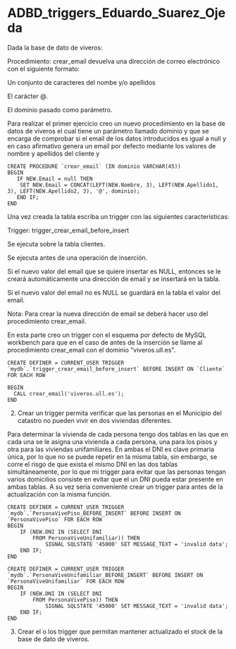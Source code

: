 # ADBD_triggers_Eduardo_Suarez_Ojeda

Dada la base de dato de viveros:

Procedimiento: crear_email devuelva una dirección de correo electrónico con el siguiente formato:

Un conjunto de caracteres del nombe y/o apellidos

El carácter @.

El dominio pasado como parámetro.

Para realizar el primer ejercicio creo un nuevo procedimiento en la base de datos de viveros el cual tiene un parámetro llamado dominio y que se encarga de comprobar si el email de los datos introducidos es igual a null y en caso afirmativo genera un email por defecto mediante los valores de nombre y apellidos del cliente y 

```mysql
CREATE PROCEDURE `crear_email` (IN dominio VARCHAR(45))
BEGIN
   IF NEW.Email = null THEN
    SET NEW.Email = CONCAT(LEFT(NEW.Nombre, 3), LEFT(NEW.Apellido1, 3), LEFT(NEW.Apellido2, 3), '@', dominio);
   END IF;
END
```
Una vez creada la tabla escriba un trigger con las siguientes características:

Trigger: trigger_crear_email_before_insert

Se ejecuta sobre la tabla clientes.

Se ejecuta antes de una operación de inserción.

Si el nuevo valor del email que se quiere insertar es NULL, entonces se le creará automáticamente una dirección de email y se insertará en la tabla.

Si el nuevo valor del email no es NULL se guardará en la tabla el valor del email.

Nota: Para crear la nueva dirección de email se deberá hacer uso del procedimiento crear_email.

En esta parte creo un trigger con el esquema por defecto de MySQL workbench para que en el caso de antes de la inserción se llame al procedimiento crear_email con el dominio "viveros.ull.es".

```mysql
CREATE DEFINER = CURRENT_USER TRIGGER `mydb`.`trigger_crear_email_before_insert` BEFORE INSERT ON `Cliente` FOR EACH ROW

BEGIN
  CALL crear_email('viveros.ull.es');
END
```
2. Crear un trigger permita verificar que las personas en el Municipio del catastro no pueden vivir en dos viviendas diferentes.

Para determinar la vivienda de cada persona tengo dos tablas en las que en cada una se le asigna una vivienda a cada persona, una para los pisos y otra para las viviendas unifamiliares. En ambas el DNI es clave primaria única, por lo que no se puede repetir en la misma tabla, sin embargo, se corre el risgo de que exista el mismo DNI en las dos tablas simultáneamente, por lo que mi trigger para evitar que las personas tengan varios domicilios consiste en evitar que el un DNI pueda estar presente en ambas tablas. A su vez sería conveniente crear un trigger para antes de la actualización con la misma función.

```mysql
CREATE DEFINER = CURRENT_USER TRIGGER `mydb`.`PersonaVivePiso_BEFORE_INSERT` BEFORE INSERT ON `PersonaVivePiso` FOR EACH ROW
BEGIN
	IF (NEW.DNI IN (SELECT DNI
		FROM PersonaViveUnifamiliar)) THEN
			SIGNAL SQLSTATE '45000' SET MESSAGE_TEXT = 'invalid data';
    END IF;
END
```

```mysql
CREATE DEFINER = CURRENT_USER TRIGGER `mydb`.`PersonaViveUnifamiliar_BEFORE_INSERT` BEFORE INSERT ON `PersonaViveUnifamiliar` FOR EACH ROW
BEGIN
	IF (NEW.DNI IN (SELECT DNI
		FROM PersonaVivePiso)) THEN
			SIGNAL SQLSTATE '45000' SET MESSAGE_TEXT = 'invalid data';
    END IF;
END
```

3. Crear el o los trigger que permitan mantener actualizado el stock de la base de dato de viveros.
